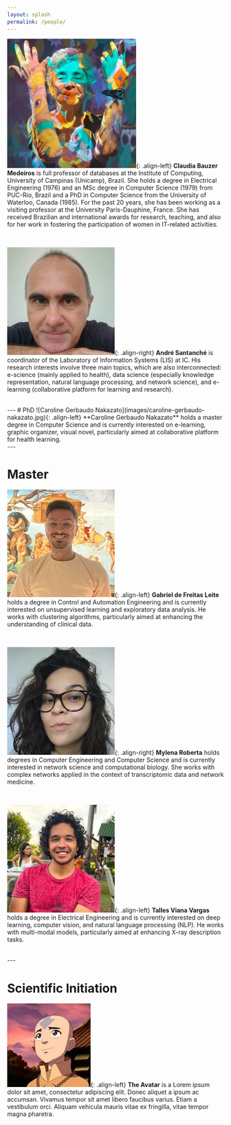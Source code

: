```yaml
---
layout: splash
permalink: /people/
---
```


<!-- 
  1. Imagens sejam limitadas a 250px x 250px
 -->

![Claudia Bauzer Medeiros](images/claudia-bauzer-medeiros.jpg){: .align-left} **Claudia Bauzer Medeiros** is full professor of databases at the Institute of Computing, University of Campinas (Unicamp), Brazil. She holds a degree in Electrical Engineering (1976) and an MSc degree in Computer Science (1979) from PUC-Rio, Brazil and a PhD in Computer Science from the University of Waterloo, Canada (1985). For the past 20 years, she has been working as a visiting professor at the University Paris-Dauphine, France. She has received Brazilian and international awards for research, teaching, and also for her work in fostering the participation of women in IT-related activities.

<br clear="all">

![André Santanché](images/andre-santanche.jpg){: .align-right} **André Santanché** is coordinator of the Laboratory of Information Systems (LIS) at IC. His research interests involve three main topics, which are also interconnected: e-science (mainly applied to health), data science (especially knowledge representation, natural language processing, and network science), and e-learning (collaborative platform for learning and research).


<br clear="all">
---
# PhD
![Caroline Gerbaudo Nakazato](images/caroline-gerbaudo-nakazato.jpg){: .align-left} **Caroline Gerbaudo Nakazato** holds a master degree in Computer Science and is currently interested on e-learning, graphic organizer, visual novel, particularly aimed at collaborative platform for health learning.

<br clear="all">
---

# Master

![Gabriel de Freitas Leite](images/Gabriel-Leite.jpeg){: .align-left} **Gabriel de Freitas Leite** holds a degree in Control and Automation Engineering and is currently interested on unsupervised learning and exploratory data analysis. He works with clustering algorithms, particularly aimed at enhancing the understanding of clinical data.

<br clear="all">

![Mylena Roberta](images/mylena-roberta.jpg){: .align-right} **Mylena Roberta** holds degrees in Computer Engineering and Computer Science and is currently interested in network science and computational biology. She works with complex networks applied in the context of transcriptomic data and network medicine.

<br clear="all">

![Talles Viana Vargas](images/talles-viana-vargas.jpg){: .align-left} **Talles Viana Vargas** holds a degree in Electrical Engineering and is currently interested on deep learning, computer vision, and natural language processing (NLP). He works with multi-modal models, particularly aimed at enhancing X-ray description tasks.

<br clear="all">
---

# Scientific Initiation

![Lorem Ipsum Person](images/avatar.jpeg){: .align-left} **The Avatar** is a Lorem ipsum dolor sit amet, consectetur adipiscing elit. Donec aliquet a ipsum ac accumsan. Vivamus tempor sit amet libero faucibus varius. Etiam a vestibulum orci. Aliquam vehicula mauris vitae ex fringilla, vitae tempor magna pharetra.